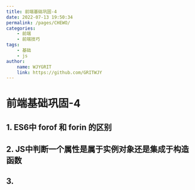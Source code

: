 ```yaml
---
title: 前端基础巩固-4  
date: 2022-07-13 19:50:34  
permalink: /pages/CHEWO/  
categories:
    - 前端
    - 前端技巧
tags:
    - 基础
    - js
author:  
    name: WJYGRIT   
    link: https://github.com/GRITWJY  
---
```


# 前端基础巩固-4

## 1. ES6中 forof 和 forin 的区别

## 2. JS中判断一个属性是属于实例对象还是集成于构造函数

## 3. 
